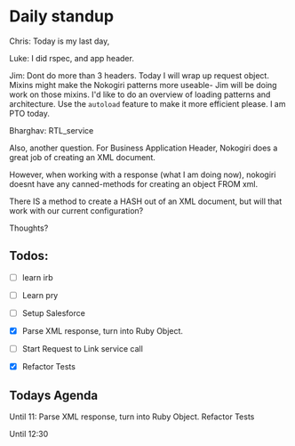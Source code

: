# Daily standup

Chris: Today is my last day,

Luke: I did rspec, and app header.

Jim: Dont do more than 3 headers.
Today I will wrap up request object.
Mixins might make the Nokogiri patterns more useable- Jim will be doing work on those mixins.
I'd like to do an overview of loading patterns and architecture.
Use the `autoload` feature to make it more efficient please.
I am PTO today.

Bharghav: RTL_service

Also, another question.
For Business Application Header, Nokogiri does a great job of creating an XML document.

However, when working with a response (what I am doing now), nokogiri doesnt have any canned-methods for creating an object FROM xml.

There IS a method to create a HASH out of an XML document, but will that work with our current configuration?

Thoughts?

## Todos:
- [ ] learn irb
- [ ] Learn pry
- [ ] Setup Salesforce
- [x] Parse XML response, turn into Ruby Object.
- [ ] Start Request to Link service call
- [x] Refactor Tests


## Todays Agenda

Until 11:
Parse XML response, turn into Ruby Object.
Refactor Tests

Until 12:30

